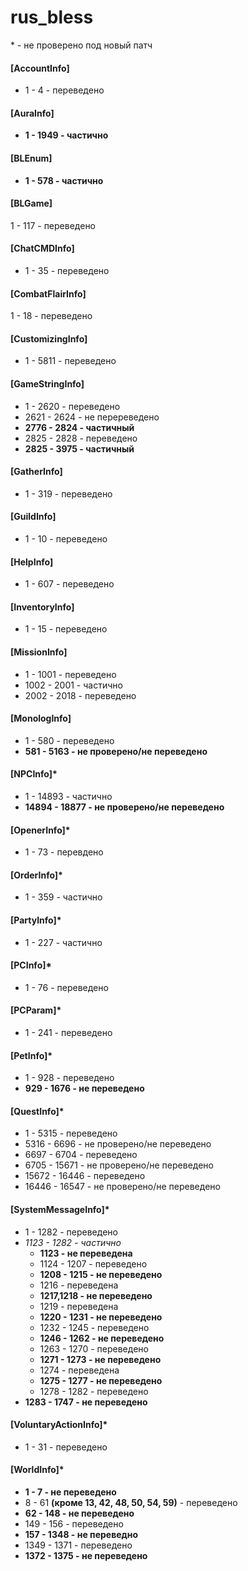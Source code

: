 # rus_bless
\* - не проверено под новый патч
#### [**AccountInfo**]
* 1 - 4 - переведено
#### [**AuraInfo**]
* **1 - 1949 - частично**
#### [**BLEnum**]
* **1 - 578 - частично**
#### [**BLGame**]
1 - 117 - переведено
#### [**ChatCMDInfo**]
* 1 - 35 - переведено
#### [**CombatFlairInfo**]
1 - 18 - переведено
#### [**CustomizingInfo**]
* 1 - 5811 - переведено
#### [**GameStringInfo**]
* 1 - 2620 - переведено
* 2621 - 2624 - не перереведено
* **2776 - 2824 - частичный**
* 2825 - 2828 - переведено
* **2825 - 3975 - частичный**
#### [**GatherInfo**]
* 1 - 319 - переведено
#### [**GuildInfo**]
* 1 - 10 - переведено
#### [**HelpInfo**]
* 1 - 607 - переведено
#### [**InventoryInfo**]
* 1 - 15 - переведено
#### [**MissionInfo**]
* 1 - 1001 - переведено
* 1002 - 2001 - частично
* 2002 - 2018 - переведено
#### [**MonologInfo**]
* 1 - 580 - переведено
* **581 - 5163 - не проверено/не переведено**
#### [NPCInfo]*
* 1 - 14893 - частично
* **14894 - 18877 - не проверено/не переведено**
#### [**OpenerInfo**]*
* 1 - 73 - перевдено
#### [**OrderInfo**]*
* 1 - 359 - частично
#### [**PartyInfo**]*
* 1 - 227 - частично
#### [**PCInfo**]*
* 1 - 76 - переведено
#### [**PCParam**]*
* 1 - 241 - переведено
#### [**PetInfo**]*
* 1 - 928 - переведено
* **929 - 1676 - не переведено**
#### [**QuestInfo**]*
* 1 - 5315 - переведено
* 5316 - 6696 - не проверено/не переведено
* 6697 - 6704 - переведено
* 6705 - 15671 - не проверено/не переведено
* 15672 - 16446 - переведено
* 16446 - 16547 - не проверено/не переведено
#### [**SystemMessageInfo**]*
* 1 - 1282 - переведено
* _1123 - 1282 - частично_
  * **1123 - не переведена**
  * 1124 - 1207 - переведено
  * **1208 - 1215 - не переведено**
  * 1216 - переведена
  * **1217,1218 - не переведено**
  * 1219 - переведена
  * **1220 - 1231 - не переведено**
  * 1232 - 1245 - переведено
  * **1246 - 1262 - не переведено**
  * 1263 - 1270 - переведено
  * **1271 - 1273 - не переведено**
  * 1274 - переведена
  * **1275 - 1277 - не переведено**
  * 1278 - 1282 - переведено
* **1283 - 1747 - не переведено**
#### [**VoluntaryActionInfo**]*
* 1 - 31 - переведено
#### [**WorldInfo**]*
* **1 - 7 - не переведено**
* 8 - 61 **(кроме 13, 42, 48, 50, 54, 59)** - переведено
* **62 - 148 - не переведено**
* 149 - 156 - переведено
* **157 - 1348 - не переведно**
* 1349 - 1371 - переведено
* **1372 - 1375 - не переведено**
